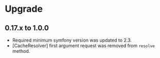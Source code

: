 Upgrade
=======

0.17.x to 1.0.0
---------------

* Required minimum symfony version was updated to 2.3.
* [CacheResolver] first argument request was removed from `resolve` method.